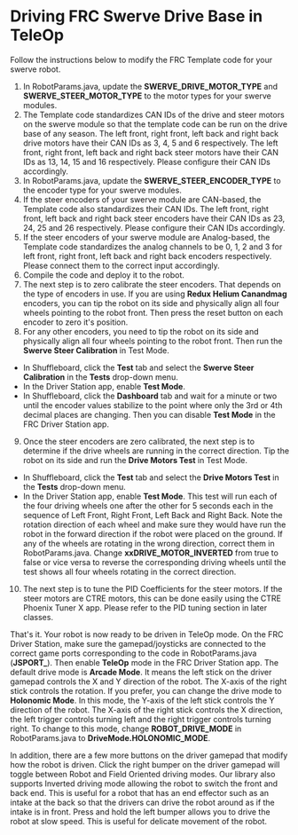# Driving FRC Swerve Drive Base in TeleOp
Follow the instructions below to modify the FRC Template code for your swerve robot.
1. In RobotParams.java, update the **SWERVE_DRIVE_MOTOR_TYPE** and **SWERVE_STEER_MOTOR_TYPE** to the motor types for your swerve modules.
2. The Template code standardizes CAN IDs of the drive and steer motors on the swerve module so that the template code can be run on the drive base of any season. The left front, right front, left back and right back drive motors have their CAN IDs as 3, 4, 5 and 6 respectively. The left front, right front, left back and right back steer motors have their CAN IDs as 13, 14, 15 and 16 respectively. Please configure their CAN IDs accordingly.
3. In RobotParams.java, update the **SWERVE_STEER_ENCODER_TYPE** to the encoder type for your swerve modules.
4. If the steer encoders of your swerve module are CAN-based, the Template code also standardizes their CAN IDs. The left front, right front, left back and right back steer encoders have their CAN IDs as 23, 24, 25 and 26 respectively. Please configure their CAN IDs accordingly.
5. If the steer encoders of your swerve module are Analog-based, the Template code standardizes the analog channels to be 0, 1, 2 and 3 for left front, right front, left back and right back encoders respectively. Please connect them to the correct input accordingly.
6. Compile the code and deploy it to the robot.
7. The next step is to zero calibrate the steer encoders. That depends on the type of encoders in use. If you are using **Redux Helium Canandmag** encoders, you can tip the robot on its side and physically align all four wheels pointing to the robot front. Then press the reset button on each encoder to zero it's position.
8. For any other encoders, you need to tip the robot on its side and physically align all four wheels pointing to the robot front. Then run the **Swerve Steer Calibration** in Test Mode.
 * In Shuffleboard, click the **Test** tab and select the **Swerve Steer Calibration** in the **Tests** drop-down menu.
 * In the Driver Station app, enable **Test Mode**.
 * In Shuffleboard, click the **Dashboard** tab and wait for a minute or two until the encoder values stabilize to the point where only the 3rd or 4th decimal places are changing. Then you can disable **Test Mode** in the FRC Driver Station app.
9. Once the steer encoders are zero calibrated, the next step is to determine if the drive wheels are running in the correct direction. Tip the robot on its side and run the **Drive Motors Test** in Test Mode.
 * In Shuffleboard, click the **Test** tab and select the **Drive Motors Test** in the **Tests** drop-down menu.
 * In the Driver Station app, enable **Test Mode**. This test will run each of the four driving wheels one after the other for 5 seconds each in the sequence of Left Front, Right Front, Left Back and Right Back. Note the rotation direction of each wheel and make sure they would have run the robot in the forward direction if the robot were placed on the ground. If any of the wheels are rotating in the wrong direction, correct them in RobotParams.java. Change **xxDRIVE_MOTOR_INVERTED** from true to false or vice versa to reverse the corresponding driving wheels until the test shows all four wheels rotating in the correct direction.
10. The next step is to tune the PID Coefficients for the steer motors. If the steer motors are CTRE motors, this can be done easily using the CTRE Phoenix Tuner X app. Please refer to the PID tuning section in later classes.

That's it. Your robot is now ready to be driven in TeleOp mode. On the FRC Driver Station, make sure the gamepad/joysticks are connected to the correct game ports corresponding to the code in RobotParams.java (**JSPORT_**). Then enable **TeleOp** mode in the FRC Driver Station app. The default drive mode is **Arcade Mode**. It means the left stick on the driver gamepad controls the X and Y direction of the robot. The X-axis of the right stick controls the rotation. If you prefer, you can change the drive mode to **Holonomic Mode**. In this mode, the Y-axis of the left stick controls the Y direction of the robot. The X-axis of the right stick controls the X direction, the left trigger controls turning left and the right trigger controls turning right. To change to this mode, change **ROBOT_DRIVE_MODE** in RobotParams.java to **DriveMode.HOLONOMIC_MODE**.

In addition, there are a few more buttons on the driver gamepad that modify how the robot is driven. Click the right bumper on the driver gamepad will toggle between Robot and Field Oriented driving modes. Our library also supports Inverted driving mode allowing the robot to switch the front and back end. This is useful for a robot that has an end effector such as an intake at the back so that the drivers can drive the robot around as if the intake is in front. Press and hold the left bumper allows you to drive the robot at slow speed. This is useful for delicate movement of the robot.
